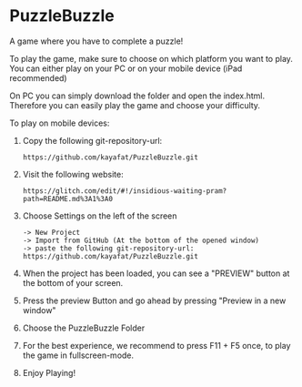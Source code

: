 # PuzzleBuzzle
A game where you have to complete a puzzle!

To play the game, make sure to choose on which platform you want to play.
You can either play on your PC or on your mobile device (iPad recommended)

On PC you can simply download the folder and open the index.html. Therefore you can easily play the game and choose your difficulty.

To play on mobile devices:   
	
 1. Copy the following git-repository-url:
 
		https://github.com/kayafat/PuzzleBuzzle.git
  
 2. Visit the following website:

		https://glitch.com/edit/#!/insidious-waiting-pram?path=README.md%3A1%3A0
  
 3. Choose Settings on the left of the screen
    
		-> New Project
		-> Import from GitHub (At the bottom of the opened window)
		-> paste the following git-repository-url: https://github.com/kayafat/PuzzleBuzzle.git
  
  5. When the project has been loaded, you can see a "PREVIEW" button at the bottom of your screen.
     
  6. Press the preview Button and go ahead by pressing "Preview in a new window"
     
  7. Choose the PuzzleBuzzle Folder
  
  8. For the best experience, we recommend to press F11 + F5 once, to play the game in fullscreen-mode.
  
  9. Enjoy Playing!
